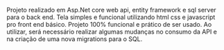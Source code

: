 Projeto realizado em Asp.Net core web api, entity framework e sql server para o back end.
Tela simples e funcional utilizando html css e javascript pro front end básico.
Projeto 100% funcional e prático de ser usado.
Ao utilizar, será necessário realizar algumas mudanças no consumo da API e na criação de uma nova migrations para o SQL. 
